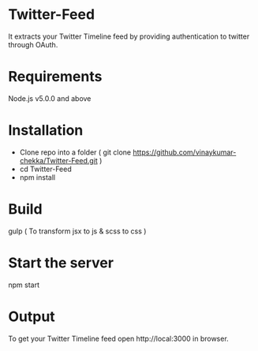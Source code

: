 # Twitter-Feed
It extracts your Twitter Timeline feed by providing authentication to twitter through OAuth.

# Requirements
  Node.js v5.0.0 and above
  
# Installation
  * Clone repo into a folder ( git clone https://github.com/vinaykumar-chekka/Twitter-Feed.git )
  * cd Twitter-Feed
  * npm install
 
# Build
  gulp ( To transform jsx to js & scss to css )

# Start the server
  npm start

# Output
  To get your Twitter Timeline feed open http://local:3000 in browser. 
